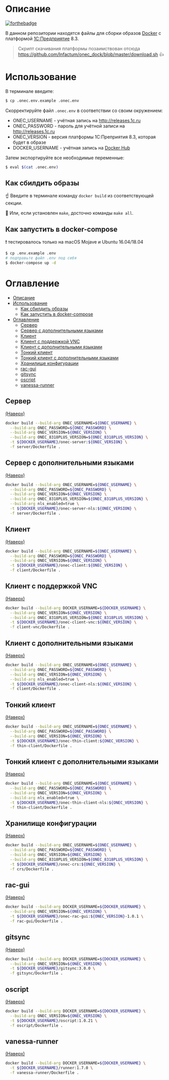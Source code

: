 # Описание

[![forthebadge](http://forthebadge.com/images/badges/built-with-love.svg)](http://forthebadge.com)

В данном репозитории находятся файлы для сборки образов [Docker](https://www.docker.com) с платформой [1С:Предприятие](http://v8.1c.ru) 8.3.

> Скрипт скачивания платформы позаимствован отсюда https://github.com/Infactum/onec_dock/blob/master/download.sh :+1:

# Использование

В терминале введите:

```bash
$ cp .onec.env.example .onec.env
```

Скорректируйте файл `.onec.env` в соответствии со своим окружением:

* ONEC_USERNAME - учётная запись на http://releases.1c.ru
* ONEC_PASSWORD - пароль для учётной записи на http://releases.1c.ru
* ONEC_VERSION - версия платформы 1С:Преприятия 8.3, которая будет в образе
* DOCKER_USERNAME - учётная запись на [Docker Hub](https://hub.docker.com)

Затем экспортируйте все необходимые переменные:

```bash
$ eval $(cat .onec.env)
```

## Как сбилдить образы

:point_up: Введите в терминале команду `docker build` из соответствующей секции.

:tada: Или, если установлен `make`, досточно команды `make all`.

## Как запустить в docker-compose
:exclamation: тестировалось только на macOS Mojave и Ubuntu 16.04/18.04

```bash
$ cp .env.example .env
# подправьте файл .env под себя
$ docker-compose up -d
```

# Оглавление

- [Описание](#описание)
- [Использование](#использование)
  - [Как сбилдить образы](#как-сбилдить-образы)
  - [Как запустить в docker-compose](#как-запустить-в-docker-compose)
- [Оглавление](#оглавление)
  - [Сервер](#сервер)
  - [Сервер с дополнительными языками](#сервер-с-дополнительными-языками)
  - [Клиент](#клиент)
  - [Клиент с поддержкой VNC](#клиент-с-поддержкой-vnc)
  - [Клиент с дополнительными языками](#клиент-с-дополнительными-языками)
  - [Тонкий клиент](#тонкий-клиент)
  - [Тонкий клиент с дополнительными языками](#тонкий-клиент-с-дополнительными-языками)
  - [Хранилище конфигурации](#хранилище-конфигурации)
  - [rac-gui](#rac-gui)
  - [gitsync](#gitsync)
  - [oscript](#oscript)
  - [vanessa-runner](#vanessa-runner)

## Сервер
[(Наверх)](#Оглавление)

```bash
docker build --build-arg ONEC_USERNAME=${ONEC_USERNAME} \
  --build-arg ONEC_PASSWORD=${ONEC_PASSWORD} \
  --build-arg ONEC_VERSION=${ONEC_VERSION} \
  --build-arg ONEC_8318PLUS_VERSION=${ONEC_8318PLUS_VERSION} \
  -t ${DOCKER_USERNAME}/onec-server:${ONEC_VERSION} \
  -f server/Dockerfile .
```

## Сервер с дополнительными языками
[(Наверх)](#Оглавление)

```bash
docker build --build-arg ONEC_USERNAME=${ONEC_USERNAME} \
  --build-arg ONEC_PASSWORD=${ONEC_PASSWORD} \
  --build-arg ONEC_VERSION=${ONEC_VERSION} \
  --build-arg ONEC_8318PLUS_VERSION=${ONEC_8318PLUS_VERSION} \
  --build-arg nls_enabled=true \
  -t ${DOCKER_USERNAME}/onec-server-nls:${ONEC_VERSION} \
  -f server/Dockerfile .
```

## Клиент
[(Наверх)](#Оглавление)

```bash
docker build --build-arg ONEC_USERNAME=${ONEC_USERNAME} \
  --build-arg ONEC_PASSWORD=${ONEC_PASSWORD} \
  --build-arg ONEC_VERSION=${ONEC_VERSION} \
  -t ${DOCKER_USERNAME}/onec-client:${ONEC_VERSION} \
  -f client/Dockerfile .
```

## Клиент с поддержкой VNC
[(Наверх)](#Оглавление)

```bash
docker build --build-arg DOCKER_USERNAME=${DOCKER_USERNAME} \
  --build-arg ONEC_VERSION=${ONEC_VERSION} \
  --build-arg ONEC_8318PLUS_VERSION=${ONEC_8318PLUS_VERSION} \
  -t ${DOCKER_USERNAME}/onec-client-vnc:${ONEC_VERSION} \
  -f client-vnc/Dockerfile .
```

## Клиент с дополнительными языками
[(Наверх)](#Оглавление)

```bash
docker build --build-arg ONEC_USERNAME=${ONEC_USERNAME} \
  --build-arg ONEC_PASSWORD=${ONEC_PASSWORD} \
  --build-arg ONEC_VERSION=${ONEC_VERSION} \
  --build-arg nls_enabled=true \
  -t ${DOCKER_USERNAME}/onec-client-nls:${ONEC_VERSION} \
  -f client/Dockerfile .
```

## Тонкий клиент
[(Наверх)](#Оглавление)

```bash
docker build --build-arg ONEC_USERNAME=${ONEC_USERNAME} \
  --build-arg ONEC_PASSWORD=${ONEC_PASSWORD} \
  --build-arg ONEC_VERSION=${ONEC_VERSION} \
  -t ${DOCKER_USERNAME}/onec-thin-client:${ONEC_VERSION} \
  -f thin-client/Dockerfile .
```

## Тонкий клиент с дополнительными языками
[(Наверх)](#Оглавление)

```bash
docker build --build-arg ONEC_USERNAME=${ONEC_USERNAME} \
  --build-arg ONEC_PASSWORD=${ONEC_PASSWORD} \
  --build-arg ONEC_VERSION=${ONEC_VERSION} \
  --build-arg nls_enabled=true \
  -t ${DOCKER_USERNAME}/onec-thin-client-nls:${ONEC_VERSION} \
  -f thin-client/Dockerfile .
```

## Хранилище конфигурации
[(Наверх)](#Оглавление)

```bash
docker build --build-arg ONEC_USERNAME=${ONEC_USERNAME} \
  --build-arg ONEC_PASSWORD=${ONEC_PASSWORD} \
  --build-arg ONEC_VERSION=${ONEC_VERSION} \
  --build-arg ONEC_8318PLUS_VERSION=${ONEC_8318PLUS_VERSION} \
  -t ${DOCKER_USERNAME}/onec-crs:${ONEC_VERSION} \
  -f crs/Dockerfile .
```

## rac-gui
[(Наверх)](#Оглавление)

```bash
docker build --build-arg DOCKER_USERNAME=${DOCKER_USERNAME} \
  --build-arg ONEC_VERSION=${ONEC_VERSION} \
  -t ${DOCKER_USERNAME}/onec-rac-gui:${ONEC_VERSION}-1.0.1 \
  -f rac-gui/Dockerfile .
```

## gitsync
[(Наверх)](#Оглавление)

```bash
docker build --build-arg DOCKER_USERNAME=${DOCKER_USERNAME} \
  --build-arg ONEC_VERSION=${ONEC_VERSION} \
  -t ${DOCKER_USERNAME}/gitsync:3.0.0 \
  -f gitsync/Dockerfile .
```

## oscript
[(Наверх)](#Оглавление)

```bash
docker build --build-arg DOCKER_USERNAME=${DOCKER_USERNAME} \
  --build-arg ONEC_VERSION=${ONEC_VERSION} \
  -t ${DOCKER_USERNAME}/oscript:1.0.21 \
  -f oscript/Dockerfile .
```

## vanessa-runner
[(Наверх)](#Оглавление)

```bash
docker build --build-arg DOCKER_USERNAME=${DOCKER_USERNAME} \
  -t ${DOCKER_USERNAME}/runner:1.7.0 \
  -f vanessa-runner/Dockerfile .
```
